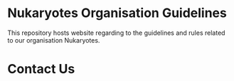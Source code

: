 # Nukaryotes Organisation Guidelines
This repository hosts website regarding to the guidelines and rules
related to our organisation Nukaryotes.

# Contact Us
